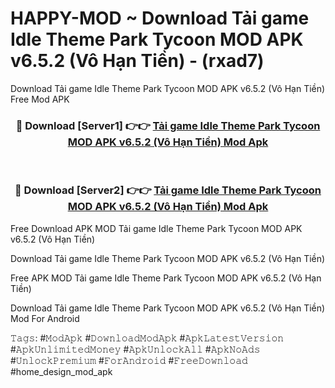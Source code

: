 # HAPPY-MOD ~ Download Tải game Idle Theme Park Tycoon MOD APK v6.5.2 (Vô Hạn Tiền) - (rxad7)
Download Tải game Idle Theme Park Tycoon MOD APK v6.5.2 (Vô Hạn Tiền) Free Mod APK

<div align="center">
<h3>🔴 Download [Server1] 👉👉 <a href="https://apk-comot.site?title=Tải_game_Idle_Theme_Park_Tycoon_MOD_APK_v6.5.2_(Vô_Hạn_Tiền)">Tải game Idle Theme Park Tycoon MOD APK v6.5.2 (Vô Hạn Tiền) Mod Apk</a></h3><br>

<h3>🔴 Download [Server2] 👉👉 <a href="https://apk-comot.site?title=Tải_game_Idle_Theme_Park_Tycoon_MOD_APK_v6.5.2_(Vô_Hạn_Tiền)">Tải game Idle Theme Park Tycoon MOD APK v6.5.2 (Vô Hạn Tiền) Mod Apk</a></h3>
</div>


Free Download APK MOD Tải game Idle Theme Park Tycoon MOD APK v6.5.2 (Vô Hạn Tiền)

Download Tải game Idle Theme Park Tycoon MOD APK v6.5.2 (Vô Hạn Tiền) 

Free APK MOD Tải game Idle Theme Park Tycoon MOD APK v6.5.2 (Vô Hạn Tiền) 

Download Tải game Idle Theme Park Tycoon MOD APK v6.5.2 (Vô Hạn Tiền) Mod For Android

𝚃𝚊𝚐𝚜: #𝙼𝚘𝚍𝙰𝚙𝚔 #𝙳𝚘𝚠𝚗𝚕𝚘𝚊𝚍𝙼𝚘𝚍𝙰𝚙𝚔 #𝙰𝚙𝚔𝙻𝚊𝚝𝚎𝚜𝚝𝚅𝚎𝚛𝚜𝚒𝚘𝚗 #𝙰𝚙𝚔𝚄𝚗𝚕𝚒𝚖𝚒𝚝𝚎𝚍𝙼𝚘𝚗𝚎𝚢 #𝙰𝚙𝚔𝚄𝚗𝚕𝚘𝚌𝚔𝙰𝚕𝚕 #𝙰𝚙𝚔𝙽𝚘𝙰𝚍𝚜 #𝚄𝚗𝚕𝚘𝚌𝚔𝙿𝚛𝚎𝚖𝚒𝚞𝚖 #𝙵𝚘𝚛𝙰𝚗𝚍𝚛𝚘𝚒𝚍 #𝙵𝚛𝚎𝚎𝙳𝚘𝚠𝚗𝚕𝚘𝚊𝚍 #home_design_mod_apk